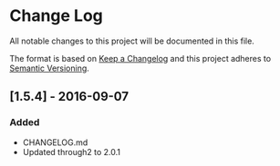 # Change Log
All notable changes to this project will be documented in this file.

The format is based on [Keep a Changelog](http://keepachangelog.com/) 
and this project adheres to [Semantic Versioning](http://semver.org/).

## [1.5.4] - 2016-09-07
### Added
- CHANGELOG.md
- Updated through2 to 2.0.1